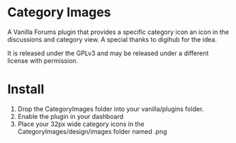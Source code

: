 Category Images
===============

A Vanilla Forums plugin that provides a specific category icon an icon in the discussions and category view. A special thanks to digihub for the idea.

It is released under the GPLv3 and may be released under a different license with permission.

Install
=======
1.	Drop the CategoryImages folder into your vanilla/plugins folder.
2.	Enable the plugin in your dashboard
3.	Place your 32px wide category icons in the CategoryImages/design/images folder named <CategoryID>.png